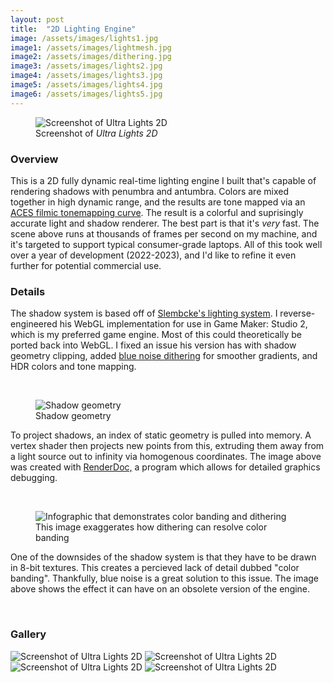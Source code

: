 ```yaml
---
layout: post
title:  "2D Lighting Engine"
image: /assets/images/lights1.jpg
image1: /assets/images/lightmesh.jpg
image2: /assets/images/dithering.jpg
image3: /assets/images/lights2.jpg
image4: /assets/images/lights3.jpg
image5: /assets/images/lights4.jpg
image6: /assets/images/lights5.jpg
---
```


<figure><img src="{{ page.image | relative_url }}" alt="Screenshot of Ultra Lights 2D"><figcaption>Screenshot of <em>Ultra Lights 2D</em></figcaption></figure>

### Overview 

This is a 2D fully dynamic real-time lighting engine I built that's capable of rendering shadows with penumbra and antumbra. Colors are mixed together in high dynamic range, and the results are tone mapped via an [ACES filmic tonemapping curve](https://knarkowicz.wordpress.com/2016/01/06/aces-filmic-tone-mapping-curve/). The result is a colorful and suprisingly accurate light and shadow renderer. The best part is that it's *very* fast. The scene above runs at thousands of frames per second on my machine, and it's targeted to support typical consumer-grade laptops. All of this took well over a year of development (2022-2023), and I'd like to refine it even further for potential commercial use.

### Details

The shadow system is based off of [Slembcke's lighting system](https://slembcke.github.io/SuperFastSoftShadows). I reverse-engineered his WebGL implementation for use in Game Maker: Studio 2, which is my preferred game engine. Most of this could theoretically be ported back into WebGL. I fixed an issue his version has with shadow geometry clipping, added [blue noise dithering](https://momentsingraphics.de/BlueNoise.html) for smoother gradients, and HDR colors and tone mapping.

<br/>

<figure class="less-width"><img src="{{ page.image1 | relative_url }}" alt="Shadow geometry"><figcaption>Shadow geometry</figcaption></figure>

To project shadows, an index of static geometry is pulled into memory. A vertex shader then projects new points from this, extruding them away from a light source out to infinity via homogenous coordinates. The image above was created with [RenderDoc,](https://renderdoc.org/) a program which allows for detailed graphics debugging.

<br/>

<figure class="less-width"><img src="{{ page.image2 | relative_url }}" alt="Infographic that demonstrates color banding and dithering"><figcaption>This image exaggerates how dithering can resolve color banding</figcaption></figure>

One of the downsides of the shadow system is that they have to be drawn in 8-bit textures. This creates a percieved lack of detail dubbed "color banding". Thankfully, blue noise is a great solution to this issue. The image above shows the effect it can have on an obsolete version of the engine.

<br/>

### Gallery

<img src="{{ page.image3 | relative_url }}" alt="Screenshot of Ultra Lights 2D">
<img src="{{ page.image4 | relative_url }}" alt="Screenshot of Ultra Lights 2D">
<img src="{{ page.image5 | relative_url }}" alt="Screenshot of Ultra Lights 2D">
<img src="{{ page.image6 | relative_url }}" alt="Screenshot of Ultra Lights 2D">